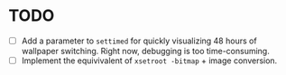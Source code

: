 # TODO

- [ ] Add a parameter to `settimed` for quickly visualizing 48 hours of wallpaper switching. Right now, debugging is too time-consuming.
- [ ] Implement the equivivalent of `xsetroot -bitmap` + image conversion.
